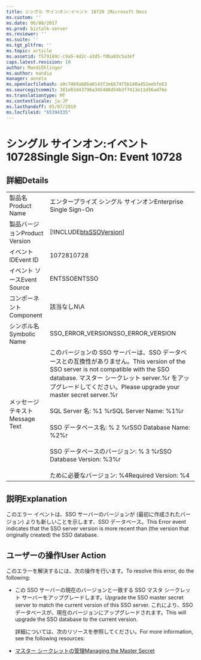 ```yaml
---
title: シングル サインオン:イベント 10728 |Microsoft Docs
ms.custom: ''
ms.date: 06/08/2017
ms.prod: biztalk-server
ms.reviewer: ''
ms.suite: ''
ms.tgt_pltfrm: ''
ms.topic: article
ms.assetid: f579189c-c9a5-4d2c-a3d5-f0ba03c5a3ef
caps.latest.revision: 10
author: MandiOhlinger
ms.author: mandia
manager: anneta
ms.openlocfilehash: a9c7469a60ba0143f3e6674f5b140a452eebfe63
ms.sourcegitcommit: 381e83d43796a345488d54b3f7413e11d56ad7be
ms.translationtype: MT
ms.contentlocale: ja-JP
ms.lasthandoff: 05/07/2019
ms.locfileid: "65394335"
---
```

# <a name="single-sign-on-event-10728"></a><span data-ttu-id="239b8-102">シングル サインオン:イベント 10728</span><span class="sxs-lookup"><span data-stu-id="239b8-102">Single Sign-On: Event 10728</span></span>
## <a name="details"></a><span data-ttu-id="239b8-103">詳細</span><span class="sxs-lookup"><span data-stu-id="239b8-103">Details</span></span>  

|                 |                                                                                                                                                                                                                                                                   |
|-----------------|-------------------------------------------------------------------------------------------------------------------------------------------------------------------------------------------------------------------------------------------------------------------|
|  <span data-ttu-id="239b8-104">製品名</span><span class="sxs-lookup"><span data-stu-id="239b8-104">Product Name</span></span>   |                                                                                                                     <span data-ttu-id="239b8-105">エンタープライズ シングル サインオン</span><span class="sxs-lookup"><span data-stu-id="239b8-105">Enterprise Single Sign-On</span></span>                                                                                                                     |
| <span data-ttu-id="239b8-106">製品バージョン</span><span class="sxs-lookup"><span data-stu-id="239b8-106">Product Version</span></span> |                                                                                                    [!INCLUDE[btsSSOVersion](../includes/btsssoversion-md.md)]                                                                                                     |
|    <span data-ttu-id="239b8-107">イベント ID</span><span class="sxs-lookup"><span data-stu-id="239b8-107">Event ID</span></span>     |                                                                                                                               <span data-ttu-id="239b8-108">10728</span><span class="sxs-lookup"><span data-stu-id="239b8-108">10728</span></span>                                                                                                                               |
|  <span data-ttu-id="239b8-109">イベント ソース</span><span class="sxs-lookup"><span data-stu-id="239b8-109">Event Source</span></span>   |                                                                                                                              <span data-ttu-id="239b8-110">ENTSSO</span><span class="sxs-lookup"><span data-stu-id="239b8-110">ENTSSO</span></span>                                                                                                                               |
|    <span data-ttu-id="239b8-111">コンポーネント</span><span class="sxs-lookup"><span data-stu-id="239b8-111">Component</span></span>    |                                                                                                                                <span data-ttu-id="239b8-112">該当なし</span><span class="sxs-lookup"><span data-stu-id="239b8-112">N\A</span></span>                                                                                                                                |
|  <span data-ttu-id="239b8-113">シンボル名</span><span class="sxs-lookup"><span data-stu-id="239b8-113">Symbolic Name</span></span>  |                                                                                                                         <span data-ttu-id="239b8-114">SSO_ERROR_VERSION</span><span class="sxs-lookup"><span data-stu-id="239b8-114">SSO_ERROR_VERSION</span></span>                                                                                                                         |
|  <span data-ttu-id="239b8-115">メッセージ テキスト</span><span class="sxs-lookup"><span data-stu-id="239b8-115">Message Text</span></span>   | <span data-ttu-id="239b8-116">このバージョンの SSO サーバーは、SSO データベースとの互換性がありません。</span><span class="sxs-lookup"><span data-stu-id="239b8-116">This version of the SSO server is not compatible with the SSO database.</span></span> <span data-ttu-id="239b8-117">マスター シークレット server.%r をアップグレードしてください。</span><span class="sxs-lookup"><span data-stu-id="239b8-117">Please upgrade your master secret server.%r</span></span><br /><br /> <span data-ttu-id="239b8-118">SQL Server 名: %1 %r</span><span class="sxs-lookup"><span data-stu-id="239b8-118">SQL Server Name: %1%r</span></span><br /><br /> <span data-ttu-id="239b8-119">SSO データベース名: % 2 %r</span><span class="sxs-lookup"><span data-stu-id="239b8-119">SSO Database Name: %2%r</span></span><br /><br /> <span data-ttu-id="239b8-120">SSO データベースのバージョン: % 3 %r</span><span class="sxs-lookup"><span data-stu-id="239b8-120">SSO Database Version: %3%r</span></span><br /><br /> <span data-ttu-id="239b8-121">ために必要なバージョン: %4</span><span class="sxs-lookup"><span data-stu-id="239b8-121">Required Version: %4</span></span> |

## <a name="explanation"></a><span data-ttu-id="239b8-122">説明</span><span class="sxs-lookup"><span data-stu-id="239b8-122">Explanation</span></span>  
 <span data-ttu-id="239b8-123">このエラー イベントは、SSO サーバーのバージョンが (最初に作成されたバージョン) よりも新しいことを示します、SSO データベース。</span><span class="sxs-lookup"><span data-stu-id="239b8-123">This Error event indicates that the SSO server version is more recent than (the version that originally created) the SSO database.</span></span>  

## <a name="user-action"></a><span data-ttu-id="239b8-124">ユーザーの操作</span><span class="sxs-lookup"><span data-stu-id="239b8-124">User Action</span></span>  
 <span data-ttu-id="239b8-125">このエラーを解決するには、次の操作を行います。</span><span class="sxs-lookup"><span data-stu-id="239b8-125">To resolve this error, do the following:</span></span>  

- <span data-ttu-id="239b8-126">この SSO サーバーの現在のバージョンと一致する SSO マスタ シークレット サーバーをアップグレードします。</span><span class="sxs-lookup"><span data-stu-id="239b8-126">Upgrade the SSO master secret server to match the current version of this SSO server.</span></span> <span data-ttu-id="239b8-127">これにより、SSO データベースが、現在のバージョンにアップグレードされます。</span><span class="sxs-lookup"><span data-stu-id="239b8-127">This will upgrade the SSO database to the current version.</span></span>  

  <span data-ttu-id="239b8-128">詳細については、次のリソースを参照してください。</span><span class="sxs-lookup"><span data-stu-id="239b8-128">For more information, see the following resources:</span></span>  

- [<span data-ttu-id="239b8-129">マスター シークレットの管理</span><span class="sxs-lookup"><span data-stu-id="239b8-129">Managing the Master Secret</span></span>](../core/managing-the-master-secret.md)

